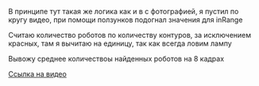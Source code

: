 В принципе тут такая же логика как и в с фотографией, я пустил по кругу видео, при помощи ползунков подогнал значения для inRange

Считаю количество роботов по количеству контуров, за исключением красных, там я вычитаю на единицу, так как всегда ловим лампу

Вывожу среднее количествоы найденных роботов на 8 кадрах

[Ссылка на видео](https://drive.google.com/file/d/1iSWYi2J59p8mVTTIiZnCjuklN3mT6bhr/view?usp=sharing)
